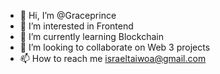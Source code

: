 - 👋 Hi, I’m @Graceprince
- 👀 I’m interested in Frontend
- 🌱 I’m currently learning Blockchain
- 💞️ I’m looking to collaborate on Web 3 projects
- 📫 How to reach me israeltaiwoa@gmail.com

<!---
Graceprince/Graceprince is a ✨ special ✨ repository because its `README.md` (this file) appears on your GitHub profile.
You can click the Preview link to take a look at your changes.
--->
